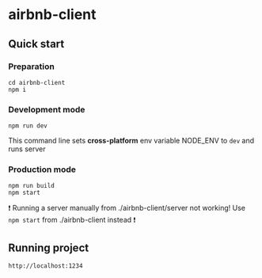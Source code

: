 # airbnb-client

## Quick start
### Preparation
    cd airbnb-client
    npm i  

### Development mode
    npm run dev  
This command line sets **cross-platform** env variable NODE_ENV to `dev` and runs server

### Production mode
    npm run build 
    npm start
:heavy_exclamation_mark: Running a server manually from ./airbnb-client/server not working! Use `npm start` from ./airbnb-client instead :heavy_exclamation_mark:
    
## Running project
    http://localhost:1234
